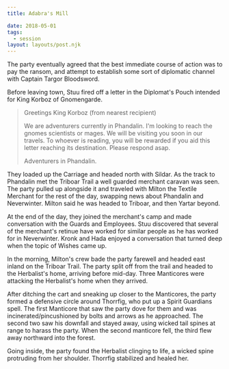 ```yaml
---
title: Adabra's Mill

date: 2018-05-01
tags:
  - session
layout: layouts/post.njk
---
```


The party eventually agreed that the best immediate course of action was to pay the ransom, and attempt to establish some sort of diplomatic channel with Captain Targor Bloodsword.

Before leaving town, Stuu fired off a letter in the Diplomat's Pouch intended for King Korboz of Gnomengarde.

> Greetings King Korboz (from nearest recipient)
>
> We are adventurers currently in Phandalin. I'm looking to reach the gnomes scientists or mages. We will be visiting you soon in our travels. To whoever is reading, you will be rewarded if you aid this letter reaching its destination. Please respond asap.
> 
> Adventurers in Phandalin.

They loaded up the Carriage and headed north with Sildar. As the track to Phandalin met the Triboar Trail a well guarded merchant caravan was seen. The party pulled up alongside it and traveled with Milton the Textile Merchant for the rest of the day, swapping news about Phandalin and Neverwinter. Milton said he was headed to Triboar, and then Yartar beyond.

At the end of the day, they joined the merchant's camp and made conversation with the Guards and Employees. Stuu discovered that several of the merchant's retinue have worked for similar people as he has worked for in Neverwinter. Kronk and Hada enjoyed a conversation that turned deep when the topic of Wishes came up.

In the morning, Milton's crew bade the party farewell and headed east inland on the Triboar Trail. The party split off from the trail and headed to the Herbalist's home, arriving before mid-day. Three Manticores were attacking the Herbalist's home when they arrived. 

After ditching the cart and sneaking up closer to the Manticores, the party formed a defensive circle around Thorrfig, who put up a Spirit Guardians spell. The first Manticore that saw the party dove for them and was incinerated/pincushioned by bolts and arrows as he approached. The second two saw his downfall and stayed away, using wicked tail spines at range to harass the party. When the second manticore fell, the third flew away northward into the forest.

Going inside, the party found the Herbalist clinging to life, a wicked spine protruding from her shoulder. Thorrfig stabilized and healed her.
